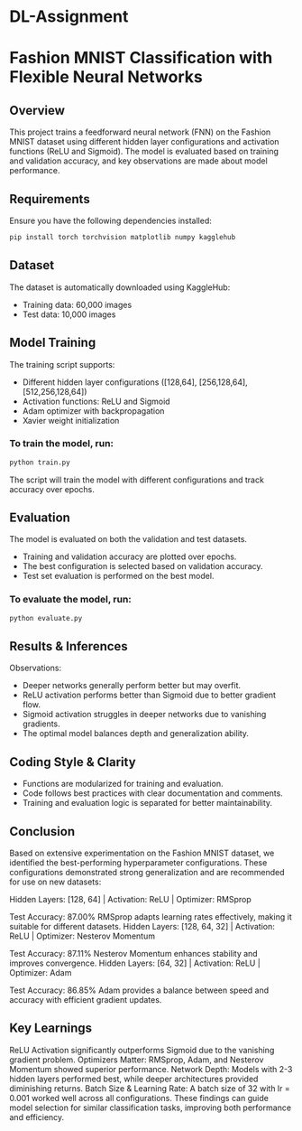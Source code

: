 # DL-Assignment
# Fashion MNIST Classification with Flexible Neural Networks

## Overview
This project trains a feedforward neural network (FNN) on the Fashion MNIST dataset using different hidden layer configurations and activation functions (ReLU and Sigmoid). The model is evaluated based on training and validation accuracy, and key observations are made about model performance.

## Requirements
Ensure you have the following dependencies installed:
```bash
pip install torch torchvision matplotlib numpy kagglehub
```

## Dataset
The dataset is automatically downloaded using KaggleHub:
- Training data: 60,000 images
- Test data: 10,000 images

## Model Training
The training script supports:
- Different hidden layer configurations ([128,64], [256,128,64], [512,256,128,64])
- Activation functions: ReLU and Sigmoid
- Adam optimizer with backpropagation
- Xavier weight initialization

### To train the model, run:
```bash
python train.py
```
The script will train the model with different configurations and track accuracy over epochs.

## Evaluation
The model is evaluated on both the validation and test datasets.
- Training and validation accuracy are plotted over epochs.
- The best configuration is selected based on validation accuracy.
- Test set evaluation is performed on the best model.

### To evaluate the model, run:
```bash
python evaluate.py
```

## Results & Inferences
Observations:
- Deeper networks generally perform better but may overfit.
- ReLU activation performs better than Sigmoid due to better gradient flow.
- Sigmoid activation struggles in deeper networks due to vanishing gradients.
- The optimal model balances depth and generalization ability.

## Coding Style & Clarity
- Functions are modularized for training and evaluation.
- Code follows best practices with clear documentation and comments.
- Training and evaluation logic is separated for better maintainability.
## Conclusion
Based on extensive experimentation on the Fashion MNIST dataset, we identified the best-performing hyperparameter configurations. These configurations demonstrated strong generalization and are recommended for use on new datasets:

Hidden Layers: [128, 64] | Activation: ReLU | Optimizer: RMSprop

Test Accuracy: 87.00%
RMSprop adapts learning rates effectively, making it suitable for different datasets.
Hidden Layers: [128, 64, 32] | Activation: ReLU | Optimizer: Nesterov Momentum

Test Accuracy: 87.11%
Nesterov Momentum enhances stability and improves convergence.
Hidden Layers: [64, 32] | Activation: ReLU | Optimizer: Adam

Test Accuracy: 86.85%
Adam provides a balance between speed and accuracy with efficient gradient updates.
## Key Learnings
ReLU Activation significantly outperforms Sigmoid due to the vanishing gradient problem.
Optimizers Matter: RMSprop, Adam, and Nesterov Momentum showed superior performance.
Network Depth: Models with 2-3 hidden layers performed best, while deeper architectures provided diminishing returns.
Batch Size & Learning Rate: A batch size of 32 with lr = 0.001 worked well across all configurations.
These findings can guide model selection for similar classification tasks, improving both performance and efficiency.


